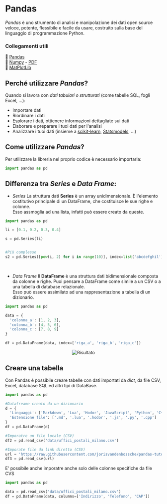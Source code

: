 # Pandas
*Pandas* è uno strumento di analisi e manipolazione dei dati open source veloce, potente, flessibile e facile da usare, costruito sulla base del linguaggio di programmazione Python.

### Collegamenti utili
🔗 [Pandas](https://pandas.pydata.org/docs/user_guide/dsintro.html)<br>
🔗 [Numpy](https://numpy.org/doc/) - [PDF](https://numpy.org/doc/1.21/numpy-user.pdf)<br>
🔗 [MatPlotLib](https://matplotlib.org/stable/users/index.html)


## Perché utilizzare *Pandas*?
Quando si lavora con *dati tabulari o strutturati* (come tabelle SQL, fogli Excel, ...):

- Importare dati
- Riordinare i dati
- Esplorare i dati, ottienere informazioni dettagliate sui dati
- Elaborare e preparare i tuoi dati per l'analisi
- Analizzare i tuoi dati (insieme a [scikit-learn](https://scikit-learn.org/stable/), [Statsmodels](https://www.statsmodels.org/stable/index.html), ...)

## Come utilizzare *Pandas*?
Per utilizzare la libreria nel proprio codice è necessario importarla:
```py
import pandas as pd
```

## Differenza tra *Series* e *Data Frame*:
- *Series*
  La struttura dati **Series** è un array unidimensionale. È l'elemento costitutivo principale di un DataFrame, che costituisce le sue righe e colonne.<br>Esso assmoglia ad una lista, infatti può essere creato da queste.
```py
import pandas as pd

li = [0.1, 0.2, 0.3, 0.4]

s = pd.Series(li)


#Più complesso
s2 = pd.Series([pow(i, 2) for i in range(10)], index=list('abcdefghil'), name='potenze')
```
<br>

- *Data Frame*
  Il **DataFrame** è una struttura dati bidimensionale composta da colonne e righe. Puoi pensare a DataFrame come simile a un CSV o a una tabella di database relazionale.<br>Esso può essere assimilato ad una rappresentazione a tabella di un dizionario.
```py
import pandas as pd

data = {
  'colonna_a': [1, 2, 3],
  'colonna_b': [4, 5, 6],
  'colonna_c': [7, 8, 9]
}

df = pd.DataFrame(data, index=['riga_a', 'riga_b', 'riga_c'])
```
<center>
  <img src="./data/df_example.PNG" alt="Risultato" draggable="false">
</center>




## Creare una tabella
Con Pandas è possibile creare tabelle con dati importati da *dict*, da file CSV, Excel, database SQL ed altri tipi di DataBase.
```py
import pandas as pd

#Datafreame creato da un dizionario
d = {
  'Linguaggi': ['Markdown', 'Lua', 'Hodor', 'JavaScript', 'Python', 'C++'],
  'Estensione file': ['.md', '.lua', '.hodor', '.js', '.py', '.cpp']
}
df = pd.DataFrame(d)

#Imporatre un file locale (CSV)
df2 = pd.read_csv('data/uffici_postali_milano.csv')

#Imporate file da link diretto (CSV)
url = 'https://raw.githubusercontent.com/jorisvandenbossche/pandas-tutorial/master/data/titanic.csv'
df3 = pd.read_csv(url)
```
E' possibile anche imporatre anche solo delle colonne specifiche da file CVS
```py
import pandas as pd

data = pd.read_csv('data/uffici_postali_milano.csv')
df = pd.DataFrame(data, columns=['Indirizzo', 'Telefono', 'CAP'])
```
